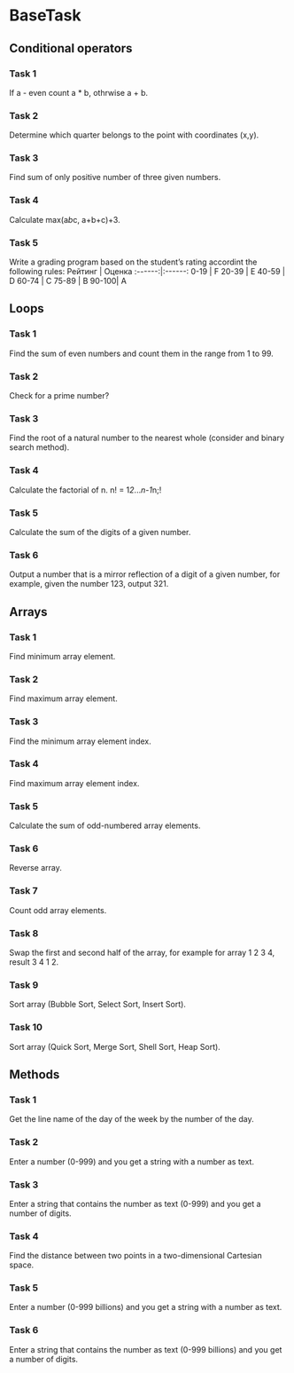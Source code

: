 # BaseTask

## Conditional operators

### Task 1
If a - even count a * b, othrwise a + b.

### Task 2
Determine which quarter belongs to the point with coordinates (x,y).

### Task 3
Find sum of only positive number of three given numbers.

### Task 4
Calculate max(a*b*c, a+b+c)+3.

### Task 5
Write a grading program based on the student’s rating accordint the following rules:
Рейтинг | Оценка
:------:|:------:
  0-19  |   F
  20-39 |   E
  40-59 |   D
  60-74 |   C
  75-89 |   B
  90-100|   A
  
  
  ## Loops
  
  ### Task 1
  Find the sum of even numbers and count them in the range from 1 to 99.
  
  ### Task 2
  Check for a prime number?
  
  ### Task 3
  Find the root of a natural number to the nearest whole (consider and binary search method).
  
  ### Task 4
  Calculate the factorial of n. n! = 1*2*...*n-1*n;!
  
  ### Task 5
  Calculate the sum of the digits of a given number.
  
  ### Task 6
  Output a number that is a mirror reflection of a digit of a given number, for example, given the number 123, output 321.
  
  
  ## Arrays
  
  ### Task 1
  Find minimum array element.
  
  ### Task 2
  Find maximum array element.
  
  ### Task 3
  Find the minimum array element index.
  
  ### Task 4
  Find maximum array element index.
  
  ### Task 5
  Calculate the sum of odd-numbered array elements.
  
  ### Task 6
  Reverse array.
  
  ### Task 7
  Count odd array elements.
  
  ### Task 8
  Swap the first and second half of the array, for example for array 1 2 3 4, result 3 4 1 2.
  
  ### Task 9
  Sort array (Bubble Sort, Select Sort, Insert Sort).
  
  ### Task 10
  Sort array (Quick Sort, Merge Sort, Shell Sort, Heap Sort).
  
  
  ## Methods
  
  ### Task 1
  Get the line name of the day of the week by the number of the day.
  
  ### Task 2
  Enter a number (0-999) and you get a string with a number as text.
  
  ### Task 3
  Enter a string that contains the number as text (0-999) and you get a number of digits.
  
  ### Task 4
  Find the distance between two points in a two-dimensional Cartesian space.
  
  ### Task 5
  Enter a number (0-999 billions) and you get a string with a number as text.
  
  ### Task 6
  Enter a string that contains the number as text (0-999 billions) and you get a number of digits.
